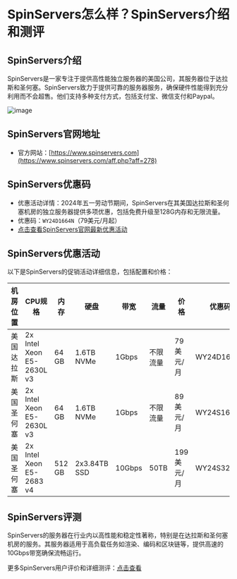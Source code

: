 # SpinServers怎么样？SpinServers介绍和测评

## SpinServers介绍
SpinServers是一家专注于提供高性能独立服务器的美国公司，其服务器位于达拉斯和圣何塞。SpinServers致力于提供可靠的服务器服务，确保硬件性能得到充分利用而不会超售。他们支持多种支付方式，包括支付宝、微信支付和Paypal。

![image](https://github.com/ojimas526/SpinServers/assets/169530888/227e8223-eed3-46a7-bb53-2b9c6037307d)

## SpinServers官网地址
- 官方网站：[https://www.spinservers.com](https://www.spinservers.com/aff.php?aff=278)

## SpinServers优惠码
- 优惠活动详情：2024年五一劳动节期间，SpinServers在其美国达拉斯和圣何塞机房的独立服务器提供多项优惠，包括免费升级至128G内存和无限流量。
- 优惠码：`WY24D1664N`（79美元/月起）
- [点击查看SpinServers官网最新优惠活动](https://www.spinservers.com/aff.php?aff=278)

## SpinServers优惠活动
以下是SpinServers的促销活动详细信息，包括配置和价格：

| 机房位置 | CPU规格               | 内存     | 硬盘        | 带宽            | 流量      | 价格    | 优惠码       | 购买链接                                  |
|--------|---------------------|--------|------------|----------------|----------|--------|-------------|---------------------------------------|
| 美国达拉斯 | 2x Intel Xeon E5-2630L v3 | 64 GB  | 1.6TB NVMe | 1Gbps          | 不限流量  | 79美元/月 | WY24D1664N  | [购买地址](https://www.spinservers.com/aff.php?aff=278) |
| 美国圣何塞 | 2x Intel Xeon E5-2630L v3 | 64 GB  | 1.6TB NVMe | 1Gbps          | 不限流量  | 89美元/月 | WY24S1664N  | [购买地址](https://www.spinservers.com/aff.php?aff=278) |
| 美国圣何塞 | 2x Intel Xeon E5-2683 v4  | 512 GB | 2x3.84TB SSD | 10Gbps         | 50TB      | 199美元/月 | WY24S32512 | [购买地址](https://www.spinservers.com/aff.php?aff=278) |

## SpinServers评测
SpinServers的服务器在行业内以高性能和稳定性著称，特别是在达拉斯和圣何塞机房的服务。其服务器适用于高负载任务如渲染、编码和区块链等，提供高速的10Gbps带宽确保流畅运行。

更多SpinServers用户评价和详细测评：[点击查看](https://www.spinservers.com/aff.php?aff=278)
